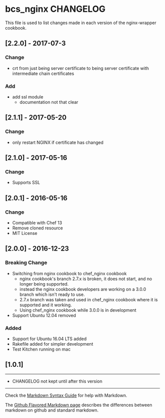 bcs_nginx CHANGELOG
=======================

This file is used to list changes made in each version of the nginx-wrapper cookbook.

## [2.2.0] - 2017-07-3
### Change
  - crt from just being server certificate to being server certificate with
    intermediate chain certificates

### Add
  - add ssl module
    - documentation not that clear

## [2.1.1] - 2017-05-20
### Change
  - only restart NGINX if certificate has changed

## [2.1.0] - 2017-05-16
### Change
  - Supports SSL

## [2.0.1] - 2016-05-16
### Change
  - Compatible with Chef 13
  - Remove cloned resource
  - MIT License

## [2.0.0] - 2016-12-23
### Breaking Change
  - Switching from nginx cookbook to chef_nginx cookbook
    - nginx cookbook's branch 2.7.x is broken, it does not start,  and no longer being supported.
    - instead the nginx cookbook developers are working on a 3.0.0 branch which isn't ready to use.
    - 2.7.x branch was taken and used in chef_nginx cookbook where it is supported and it working.
    - Using chef_nginx cookbook while 3.0.0 is in development
  - Support Ubuntu 12.04 removed

### Added
  - Support for Ubuntu 16.04 LTS added
  - Rakefile added for simpler development
  - Test Kitchen running on mac

## [1.0.1]
-----
- CHANGELOG not kept until after this version

- - -
Check the [Markdown Syntax Guide](http://daringfireball.net/projects/markdown/syntax) for help with Markdown.

The [Github Flavored Markdown page](http://github.github.com/github-flavored-markdown/) describes the differences between markdown on github and standard markdown.
